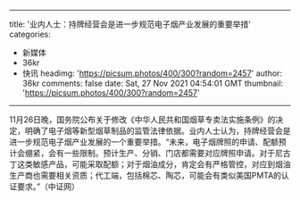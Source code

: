 
---
title: '业内人士：持牌经营会是进一步规范电子烟产业发展的重要举措'
categories: 
 - 新媒体
 - 36kr
 - 快讯
headimg: 'https://picsum.photos/400/300?random=2457'
author: 36kr
comments: false
date: Sat, 27 Nov 2021 04:54:01 GMT
thumbnail: 'https://picsum.photos/400/300?random=2457'
---

<div>   
11月26日晚，国务院公布关于修改《中华人民共和国烟草专卖法实施条例》的决定，明确了电子烟等新型烟草制品的监管法律依据。业内人士认为，持牌经营会是进一步规范电子烟产业发展的一个重要举措。“未来，电子烟牌照的申请、配额预计会绷紧，会有一些限制。预计生产、分销、门店都需要对应牌照申请。对于尼古丁这类敏感产品，可能采取配额；对于烟油成分，肯定会有严格管控，对应到烟油生产商也需要相关资质；代工端，包括棉芯、陶芯，可能会有类似美国PMTA的认证要求。”（中证网）  
</div>
            